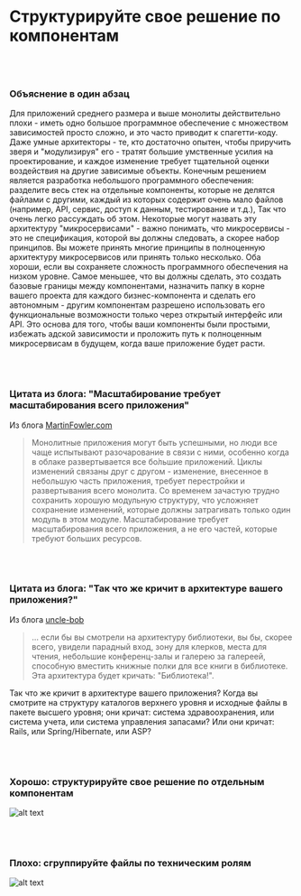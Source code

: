 # Структурируйте свое решение по компонентам

<br/><br/>

### Объяснение в один абзац

Для приложений среднего размера и выше монолиты действительно плохи - иметь одно большое программное обеспечение с множеством зависимостей просто сложно, и это часто приводит к спагетти-коду. Даже умные архитекторы - те, кто достаточно опытен, чтобы приручить зверя и "модулизируя" его - тратят большие умственные усилия на проектирование, и каждое изменение требует тщательной оценки воздействия на другие зависимые объекты. Конечным решением является разработка небольшого программного обеспечения: разделите весь стек на отдельные компоненты, которые не делятся файлами с другими, каждый из которых содержит очень мало файлов (например, API, сервис, доступ к данным, тестирование и т.д.), Так что очень легко рассуждать об этом. Некоторые могут назвать эту архитектуру "микросервисами" - важно понимать, что микросервисы - это не спецификация, которой вы должны следовать, а скорее набор принципов. Вы можете принять многие принципы в полноценную архитектуру микросервисов или принять только несколько. Оба хороши, если вы сохраняете сложность программного обеспечения на низком уровне. Самое меньшее, что вы должны сделать, это создать базовые границы между компонентами, назначить папку в корне вашего проекта для каждого бизнес-компонента и сделать его автономным - другим компонентам разрешено использовать его функциональные возможности только через открытый интерфейс или API. Это основа для того, чтобы ваши компоненты были простыми, избежать адской зависимости и проложить путь к полноценным микросервисам в будущем, когда ваше приложение будет расти.

<br/><br/>

### Цитата из блога: "Масштабирование требует масштабирования всего приложения"

Из блога [MartinFowler.com](https://martinfowler.com/articles/microservices.html)

> Монолитные приложения могут быть успешными, но люди все чаще испытывают разочарование в связи с ними, особенно когда в облаке развертывается все бо̀льшие приложений. Циклы изменений связаны друг с другом - изменение, внесенное в небольшую часть приложения, требует перестройки и развертывания всего монолита. Со временем зачастую трудно сохранить хорошую модульную структуру, что усложняет сохранение изменений, которые должны затрагивать только один модуль в этом модуле. Масштабирование требует масштабирования всего приложения, а не его частей, которые требуют больших ресурсов.

<br/><br/>

### Цитата из блога: "Так что же кричит в архитектуре вашего приложения?"

Из блога [uncle-bob](https://blog.cleancoder.com/uncle-bob/2011/09/30/Screaming-Architecture.html) 

> ... если бы вы смотрели на архитектуру библиотеки, вы бы, скорее всего, увидели парадный вход, зону для клерков, места для чтения, небольшие конференц-залы и галерею за галереей, способную вместить книжные полки для все книги в библиотеке. Эта архитектура будет кричать: "Библиотека!".<br/>

Так что же кричит в архитектуре вашего приложения? Когда вы смотрите на структуру каталогов верхнего уровня и исходные файлы в пакете высшего уровня; они кричат: система здравоохранения, или система учета, или система управления запасами? Или они кричат: Rails, или Spring/Hibernate, или ASP?

<br/><br/>

### Хорошо: структурируйте свое решение по отдельным компонентам

![alt text](../../assets/images/structurebycomponents.PNG "Structuring solution by components")

<br/><br/>

### Плохо: сгруппируйте файлы по техническим ролям

![alt text](../../assets/images/structurebyroles.PNG "Structuring solution by technical roles")
